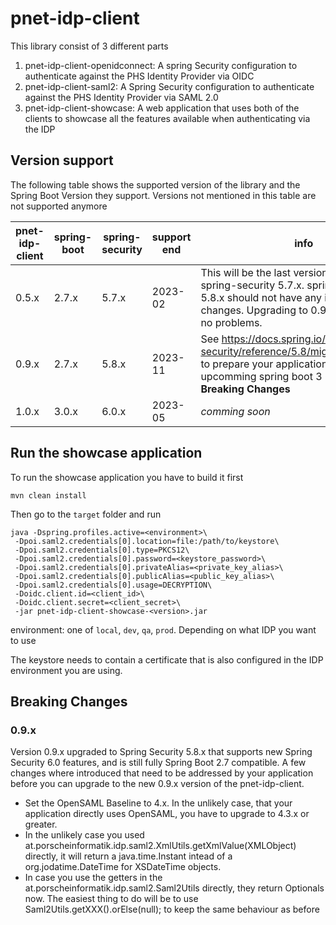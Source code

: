 # pnet-idp-client

This library consist of 3 different parts

 1. pnet-idp-client-openidconnect: A spring Security configuration to authenticate against the PHS Identity Provider via OIDC
 2. pnet-idp-client-saml2: A Spring Security configuration to authenticate against the PHS Identity Provider via SAML 2.0
 3. pnet-idp-client-showcase: A web application that uses both of the clients to showcase all the features available when authenticating via the IDP

## Version support

The following table shows the supported version of the library and the Spring Boot Version they support.
Versions not mentioned in this table are not supported anymore

|pnet-idp-client|spring-boot|spring-security|support end|info|
|---------------|-----------|---------------|-----------|----|
|0.5.x          |2.7.x      |5.7.x          |2023-02    |This will be the last version supporting spring-security 5.7.x. spring-security 5.8.x should not have any incopatible changes. Upgrading to 0.9.x should cause no problems.|
|0.9.x          |2.7.x      |5.8.x          |2023-11    |See https://docs.spring.io/spring-security/reference/5.8/migration/index.html to prepare your application for the upcomming spring boot 3 Change. See **Breaking Changes**|
|1.0.x          |3.0.x      |6.0.x          |2023-05    |_comming soon_|

## Run the showcase application

To run the showcase application you have to build it first

`mvn clean install`

Then go to the `target` folder and run

```
java -Dspring.profiles.active=<environment>\
 -Dpoi.saml2.credentials[0].location=file:/path/to/keystore\
 -Dpoi.saml2.credentials[0].type=PKCS12\
 -Dpoi.saml2.credentials[0].password=<keystore_password>\
 -Dpoi.saml2.credentials[0].privateAlias=<private_key_alias>\
 -Dpoi.saml2.credentials[0].publicAlias=<public_key_alias>\
 -Dpoi.saml2.credentials[0].usage=DECRYPTION\
 -Doidc.client.id=<client_id>\
 -Doidc.client.secret=<client_secret>\
 -jar pnet-idp-client-showcase-<version>.jar
```

environment: one of `local`, `dev`, `qa`, `prod`. Depending on what IDP you want to use

The keystore needs to contain a certificate that is also configured in the IDP environment you are using.

## Breaking Changes

### 0.9.x

Version 0.9.x upgraded to Spring Security 5.8.x that supports new Spring Security 6.0 features, and is still fully Spring Boot 2.7 compatible.
A few changes where introduced that need to be addressed by your application before you can upgrade to the new 0.9.x version of the pnet-idp-client.

 - Set the OpenSAML Baseline to 4.x. In the unlikely case, that your application directly uses OpenSAML, you have to upgrade to 4.3.x or greater.
 - In the unlikely case you used at.porscheinformatik.idp.saml2.XmlUtils.getXmlValue(XMLObject) directly, it will return a java.time.Instant intead of a org.jodatime.DateTime for XSDateTime objects.
 - In case you use the getters in the at.porscheinformatik.idp.saml2.Saml2Utils directly, they return Optionals now. The easiest thing to do will be to use Saml2Utils.getXXX().orElse(null); to keep the same behaviour as before